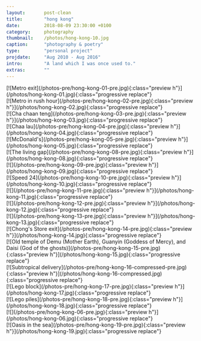 ```yaml
---
layout:       post-clean
title:        "hong kong"
date:         2018-08-09 23:30:00 +0100
category:     photography
thumbnail:    /photos/hong-kong-10.jpg
caption:      "photography & poetry"
type:         "personal project"
projdate:     "Aug 2010 - Aug 2016"
intro:        "A land which I was once used to."
extras:       ""
---
```



<div class="photo entry" markdown="1">
[![Metro exit](/photos-pre/hong-kong-01-pre.jpg){:class="preview h"}](/photos/hong-kong-01.jpg){:class="progressive replace"}

</div>

<div class="photo entry" markdown="1">
[![Metro in rush hour](/photos-pre/hong-kong-02-pre.jpg){:class="preview h"}](/photos/hong-kong-02.jpg){:class="progressive replace"}
</div>

<div class="photo entry" markdown="1">
[![Cha chaan teng](/photos-pre/hong-kong-03-pre.jpg){:class="preview h"}](/photos/hong-kong-03.jpg){:class="progressive replace"}
</div>

<div class="photo entry" markdown="1">
[![Chaa lau](/photos-pre/hong-kong-04-pre.jpg){:class="preview h"}](/photos/hong-kong-04.jpg){:class="progressive replace"}
</div>

<div class="photo entry" markdown="1">
[![McDonald's](/photos-pre/hong-kong-05-pre.jpg){:class="preview h"}](/photos/hong-kong-05.jpg){:class="progressive replace"}
</div>

<div class="photo entry" markdown="1">
[![The living gap](/photos-pre/hong-kong-08-pre.jpg){:class="preview h"}](/photos/hong-kong-08.jpg){:class="progressive replace"}
</div>

<div class="photo entry" markdown="1">
[![](/photos-pre/hong-kong-09-pre.jpg){:class="preview h"}](/photos/hong-kong-09.jpg){:class="progressive replace"}
</div>

<div class="photo entry" markdown="1">
[![Speed 24](/photos-pre/hong-kong-10-pre.jpg){:class="preview h"}](/photos/hong-kong-10.jpg){:class="progressive replace"}
</div>

<div class="photo entry" markdown="1">
[![](/photos-pre/hong-kong-11-pre.jpg){:class="preview h"}](/photos/hong-kong-11.jpg){:class="progressive replace"}
</div>

<div class="photo entry" markdown="1">
[![](/photos-pre/hong-kong-12-pre.jpg){:class="preview h"}](/photos/hong-kong-12.jpg){:class="progressive replace"}
</div>

<div class="photo entry" markdown="1">
[![](/photos-pre/hong-kong-13-pre.jpg){:class="preview h"}](/photos/hong-kong-13.jpg){:class="progressive replace"}
</div>

<div class="photo entry" markdown="1">
[![Chong's Store exit](/photos-pre/hong-kong-14-pre.jpg){:class="preview h"}](/photos/hong-kong-14.jpg){:class="progressive replace"}
</div>

<div class="photo entry" markdown="1">
[![Old temple of Demu (Mother Earth), Guanyin (Goddess of Mercy), and Daisi (God of the ghosts)](/photos-pre/hong-kong-15-pre.jpg){:class="preview h"}](/photos/hong-kong-15.jpg){:class="progressive replace"}
</div>

<div class="photo entry" markdown="1">
[![Subtropical delivery](/photos-pre/hong-kong-16-compressed-pre.jpg){:class="preview h"}](/photos/hong-kong-16-compressed.jpg){:class="progressive replace"}
</div>

<div class="photo entry" markdown="1">
[![Lego block](/photos-pre/hong-kong-17-pre.jpg){:class="preview h"}](/photos/hong-kong-17.jpg){:class="progressive replace"}
</div>

<div class="photo entry" markdown="1">
[![Lego piles](/photos-pre/hong-kong-18-pre.jpg){:class="preview h"}](/photos/hong-kong-18.jpg){:class="progressive replace"}
</div>

<div class="photo entry" markdown="1">
[![](/photos-pre/hong-kong-06-pre.jpg){:class="preview h"}](/photos/hong-kong-06.jpg){:class="progressive replace"}
</div>

<div class="photo entry" markdown="1">
[![Oasis in the sea](/photos-pre/hong-kong-19-pre.jpg){:class="preview h"}](/photos/hong-kong-19.jpg){:class="progressive replace"}
</div>